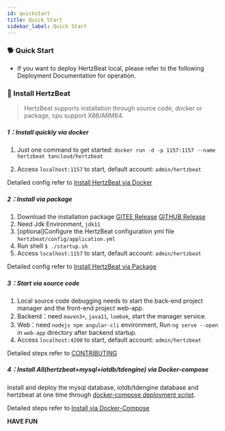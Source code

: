 ```yaml
---
id: quickstart  
title: Quick Start    
sidebar_label: Quick Start    
---
```


### 🐕 Quick Start

- If you want to deploy HertzBeat local, please refer to the following Deployment Documentation for operation.

### 🍞 Install HertzBeat

> HertzBeat supports installation through source code, docker or package, cpu support X86/ARM64.

##### 1：Install quickly via docker

1. Just one command to get started: `docker run -d -p 1157:1157 --name hertzbeat tancloud/hertzbeat`

2. Access `localhost:1157` to start, default account: `admin/hertzbeat`

Detailed config refer to [Install HertzBeat via Docker](https://hertzbeat.com/docs/start/docker-deploy)

##### 2：Install via package

1. Download the installation package [GITEE Release](https://gitee.com/dromara/hertzbeat/releases) [GITHUB Release](https://github.com/apache/hertzbeat/releases)
2. Need Jdk Environment, `jdk11`
3. [optional]Configure the HertzBeat configuration yml file `hertzbeat/config/application.yml`
4. Run shell `$ ./startup.sh `
5. Access `localhost:1157` to start, default account: `admin/hertzbeat`

Detailed config refer to [Install HertzBeat via Package](https://hertzbeat.com/docs/start/package-deploy)

##### 3：Start via source code

1. Local source code debugging needs to start the back-end project manager and the front-end project web-app.
2. Backend：need `maven3+`, `java11`, `lombok`, start the manager service.
3. Web：need `nodejs npm angular-cli` environment, Run `ng serve --open` in `web-app` directory after backend startup.
4. Access `localhost:4200` to start, default account: `admin/hertzbeat`

Detailed steps refer to [CONTRIBUTING](../others/contributing)   

##### 4：Install All(hertzbeat+mysql+iotdb/tdengine) via Docker-compose   

Install and deploy the mysql database, iotdb/tdengine database and hertzbeat at one time through [docker-compose deployment script](https://github.com/apache/hertzbeat/tree/master/script/docker-compose).

Detailed steps refer to [Install via Docker-Compose](https://github.com/apache/hertzbeat/tree/master/script/docker-compose)

**HAVE FUN**  
